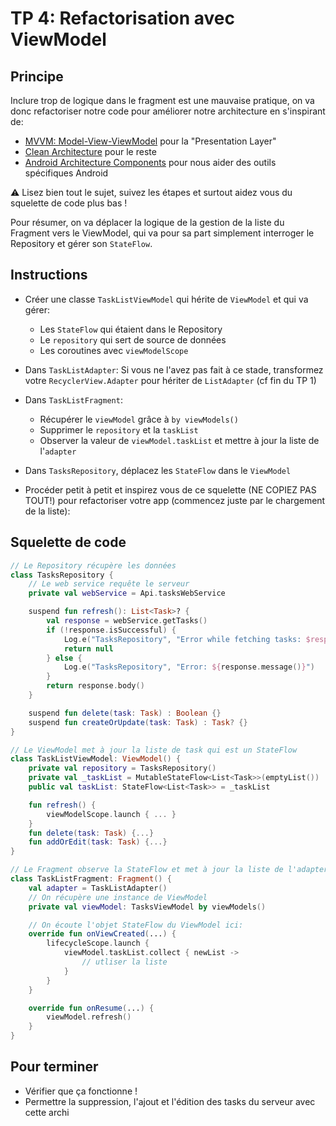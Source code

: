 # TP 4: Refactorisation avec ViewModel

## Principe

Inclure trop de logique dans le fragment est une mauvaise pratique, on va donc refactoriser notre code pour améliorer notre architecture en s'inspirant de:

- [MVVM: Model-View-ViewModel](https://en.wikipedia.org/wiki/Model%E2%80%93view%E2%80%93viewmodel) pour la "Presentation Layer"
- [Clean Architecture](https://blog.cleancoder.com/uncle-bob/2012/08/13/the-clean-architecture.html) pour le reste
- [Android Architecture Components](https://developer.android.com/topic/libraries/architecture) pour nous aider des outils spécifiques Android

<aside class="negative">

⚠️ Lisez bien tout le sujet, suivez les étapes et surtout aidez vous du squelette de code plus bas !
</aside>

<aside class="positive">

Pour résumer, on va déplacer la logique de la gestion de la liste du Fragment vers le ViewModel, qui va pour sa part simplement interroger le Repository et gérer son `StateFlow`.
</aside>

## Instructions

- Créer une classe `TaskListViewModel` qui hérite de `ViewModel` et qui va gérer:

  - Les `StateFlow` qui étaient dans le Repository
  - Le `repository` qui sert de source de données
  - Les coroutines avec `viewModelScope`

- Dans `TaskListAdapter`: Si vous ne l'avez pas fait à ce stade, transformez votre `RecyclerView.Adapter` pour hériter de `ListAdapter` (cf fin du TP 1)

- Dans `TaskListFragment`:

  - Récupérer le `viewModel` grâce à `by viewModels()`
  - Supprimer le `repository` et la `taskList`
  - Observer la valeur de `viewModel.taskList` et mettre à jour la liste de l'`adapter`

- Dans `TasksRepository`, déplacez les `StateFlow` dans le `ViewModel`

- Procéder petit à petit et inspirez vous de ce squelette (NE COPIEZ PAS TOUT!) pour refactoriser votre app (commencez juste par le chargement de la liste):

## Squelette de code

```kotlin
// Le Repository récupère les données
class TasksRepository {
    // Le web service requête le serveur
    private val webService = Api.tasksWebService

    suspend fun refresh(): List<Task>? {
        val response = webService.getTasks()
        if (!response.isSuccessful) {
            Log.e("TasksRepository", "Error while fetching tasks: $response")
            return null
        } else {
            Log.e("TasksRepository", "Error: ${response.message()}")
        }
        return response.body()
    }

    suspend fun delete(task: Task) : Boolean {}
    suspend fun createOrUpdate(task: Task) : Task? {}
}

// Le ViewModel met à jour la liste de task qui est un StateFlow
class TaskListViewModel: ViewModel() {
    private val repository = TasksRepository()
    private val _taskList = MutableStateFlow<List<Task>>(emptyList())
    public val taskList: StateFlow<List<Task>> = _taskList

    fun refresh() {
        viewModelScope.launch { ... }
    }
    fun delete(task: Task) {...}
    fun addOrEdit(task: Task) {...}
}

// Le Fragment observe la StateFlow et met à jour la liste de l'adapter:
class TaskListFragment: Fragment() {
    val adapter = TaskListAdapter()
    // On récupère une instance de ViewModel
    private val viewModel: TasksViewModel by viewModels()

    // On écoute l'objet StateFlow du ViewModel ici:
    override fun onViewCreated(...) {
        lifecycleScope.launch {
            viewModel.taskList.collect { newList ->
                // utliser la liste
            }
        }
    }

    override fun onResume(...) {
        viewModel.refresh()
    }
}
```

## Pour terminer

- Vérifier que ça fonctionne !
- Permettre la suppression, l'ajout et l'édition des tasks du serveur avec cette archi

<!-- garder le repo pareil, passer le flow au VM (+ faire un orderBy ?, ServiceLocator pour virer les activityForResult -->